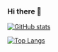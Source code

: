 ### Hi there 👋

<!--
**horasal/horasal** is a ✨ _special_ ✨ repository because its `README.md` (this file) appears on your GitHub profile.

Here are some ideas to get you started:

- 🔭 I’m currently working on ...
- 🌱 I’m currently learning ...
- 👯 I’m looking to collaborate on ...
- 🤔 I’m looking for help with ...
- 💬 Ask me about ...
- 📫 How to reach me: ...
- 😄 Pronouns: ...
- ⚡ Fun fact: ...
-->
[![GitHub stats](https://github-readme-stats.vercel.app/api?username=horasal)](https://github.com/anuraghazra/github-readme-stats)

[![Top Langs](https://github-readme-stats.vercel.app/api/top-langs/?username=horasal)](https://github.com/anuraghazra/github-readme-stats)
